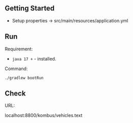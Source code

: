 ## Getting Started
- Setup properties  ->  src/main/resources/application.yml

## Run 

Requirement:  
- `java 17 +` - installed.

Command:
```shell
./gradlew bootRun
```
## Check
URL:

localhost:8800/kombus/vehicles.text
